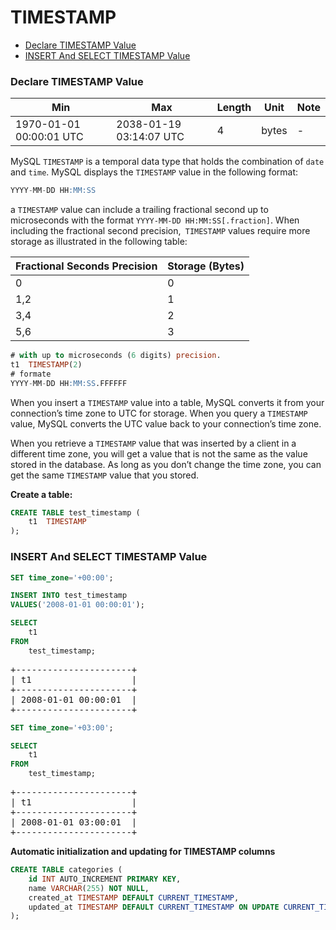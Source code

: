 # TIMESTAMP

* [Declare TIMESTAMP Value](#declare-timestamp-value)
* [INSERT And SELECT TIMESTAMP Value](#insert-and-select-timestamp-value)

### Declare TIMESTAMP Value
Min | Max | Length | Unit | Note
---|---|---|---|---|
1970-01-01 00:00:01 UTC | 2038-01-19 03:14:07 UTC | 4 |  bytes | -

MySQL `TIMESTAMP` is a temporal data type that holds the combination of `date` and `time`. MySQL displays the `TIMESTAMP` value in the following format:

```sql
YYYY-MM-DD HH:MM:SS
```

a `TIMESTAMP` value can include a trailing fractional second up to microseconds with the format `YYYY-MM-DD HH:MM:SS[.fraction]`. When including the fractional second precision,` TIMESTAMP` values require more storage as illustrated in the following table:

Fractional Seconds Precision | Storage (Bytes)
---|---|
0 | 0
1,2 | 1
3,4 | 2
5,6 | 3

```sql
# with up to microseconds (6 digits) precision.
t1  TIMESTAMP(2)
# formate
YYYY-MM-DD HH:MM:SS.FFFFFF
```

When you insert a `TIMESTAMP` value into a table, MySQL converts it from your connection’s time zone to UTC for storage. When you query a `TIMESTAMP` value, MySQL converts the UTC value back to your connection’s time zone.

When you retrieve a `TIMESTAMP` value that was inserted by a client in a different time zone, you will get a value that is not the same as the value stored in the database. As long as you don’t change the time zone, you can get the same `TIMESTAMP` value that you stored.

**Create a table:**

```sql
CREATE TABLE test_timestamp (
    t1  TIMESTAMP
);
```

### INSERT And SELECT TIMESTAMP Value
```sql
SET time_zone='+00:00';

INSERT INTO test_timestamp
VALUES('2008-01-01 00:00:01');

SELECT
    t1
FROM
    test_timestamp;
```

<pre>
+----------------------+
| t1                   |
+----------------------+
| 2008-01-01 00:00:01  |
+----------------------+
</pre>

```sql
SET time_zone='+03:00';

SELECT
    t1
FROM
    test_timestamp;
```

<pre>
+----------------------+
| t1                   |
+----------------------+
| 2008-01-01 03:00:01  |
+----------------------+
</pre>

**Automatic initialization and updating for TIMESTAMP columns**

```sql
CREATE TABLE categories (
    id INT AUTO_INCREMENT PRIMARY KEY,
    name VARCHAR(255) NOT NULL,
    created_at TIMESTAMP DEFAULT CURRENT_TIMESTAMP,
    updated_at TIMESTAMP DEFAULT CURRENT_TIMESTAMP ON UPDATE CURRENT_TIMESTAMP
);
```
